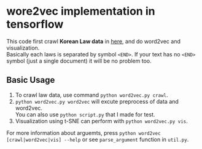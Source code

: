 # wore2vec implementation in tensorflow
This code first crawl **Korean Law data** in [here](http://mobile.law.go.kr), and do word2vec and visualization.<br>
Basically each laws is separated by symbol `<END>`. If your text has no `<END>` symbol (just a single document) it will be no problem too.

## Basic Usage
1. To crawl law data, use command `python word2vec.py crawl`.
2. `python word2vec.py word2vec` will excute preprocess of data and word2vec.<br>
You can also use `python script.py` that I made for test.
3. Visualization using t-SNE can perform with `python word2vec.py vis`.

For more information about arguemts, press `python word2vec [crawl|word2vec|vis] --help` or see `parse_argument` function in `util.py`.
